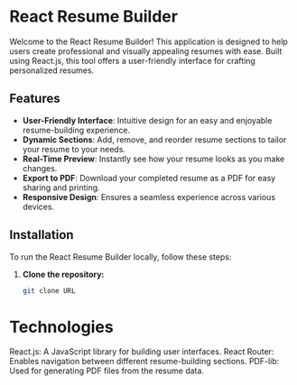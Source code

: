 # React Resume Builder

Welcome to the React Resume Builder! This application is designed to help users create professional and visually appealing resumes with ease. Built using React.js, this tool offers a user-friendly interface for crafting personalized resumes.

## Features

- **User-Friendly Interface**: Intuitive design for an easy and enjoyable resume-building experience.
- **Dynamic Sections**: Add, remove, and reorder resume sections to tailor your resume to your needs.
- **Real-Time Preview**: Instantly see how your resume looks as you make changes.
- **Export to PDF**: Download your completed resume as a PDF for easy sharing and printing.
- **Responsive Design**: Ensures a seamless experience across various devices.

## Installation

To run the React Resume Builder locally, follow these steps:

1. **Clone the repository:**
   ```bash
   git clone URL
   
# Technologies
React.js: A JavaScript library for building user interfaces.
React Router: Enables navigation between different resume-building sections.
PDF-lib: Used for generating PDF files from the resume data.



